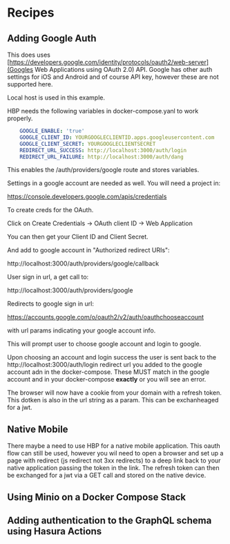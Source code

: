 # Recipes

## Adding Google Auth

This does uses [https://developers.google.com/identity/protocols/oauth2/web-server](Googles Web Applications using OAuth 2.0) API. Google has other auth settings for iOS and Android and of course API key, however these are not supported here.

Local host is used in this example.

HBP needs the following variables in docker-compose.yanl to work properly.

```yaml
    GOOGLE_ENABLE: 'true'
    GOOGLE_CLIENT_ID: YOURGOOGLECLIENTID.apps.googleusercontent.com
    GOOGLE_CLIENT_SECRET: YOURGOOGLECLIENTSECRET
    REDIRECT_URL_SUCCESS: http://localhost:3000/auth/login
    REDIRECT_URL_FAILURE: http://localhost:3000/auth/dang
 ```

 This enables the /auth/providers/google route and stores variables.

Settings in a google account are needed as well. You will need a project in:

https://console.developers.google.com/apis/credentials

To create creds for the OAuth.

Click on Create Credentials ->  OAuth client ID -> Web Application

You can then get your Client ID and Client Secret.

And add to google account in "Authorized redirect URIs":

http://localhost:3000/auth/providers/google/callback

User sign in url, a get call to:

http://localhost:3000/auth/providers/google

Redirects to google sign in url:

https://accounts.google.com/o/oauth2/v2/auth/oauthchooseaccount

with url params indicating your google account info.

This will prompt user to choose google account and login to google.

Upon choosing an account and login success the user is sent back to the http://localhost:3000/auth/login redirect url you added to the google account adn in the docker-compose. These MUST match in the google account and in your docker-compose **exactly** or you will see an error.

The browser will now have a cookie from your domain with a refresh token. This dotken is also in the url string as a param. This can be exchanheaged for a jwt.

## Native Mobile

There maybe a need to use HBP for a native mobile application. This oauth flow can still be used, however you wil need to open a browser and set up a page with redirect (js redirect not 3xx redirects) to a deep link back to your native application passing the token in the link. The refresh token can then be exchanged for a jwt via a GET call and stored on the native device. 


## Using Minio on a Docker Compose Stack

## Adding authentication to the GraphQL schema using Hasura Actions